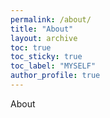 ```yaml
---
permalink: /about/
title: "About"
layout: archive
toc: true
toc_sticky: true
toc_label: "MYSELF"
author_profile: true
---
```




About